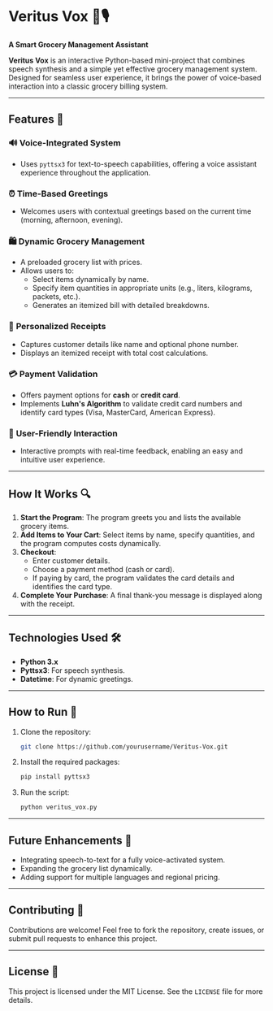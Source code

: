 # Veritus Vox 🛒🎙️  
**A Smart Grocery Management Assistant**  

**Veritus Vox** is an interactive Python-based mini-project that combines speech synthesis and a simple yet effective grocery management system. Designed for seamless user experience, it brings the power of voice-based interaction into a classic grocery billing system.

---

## Features 🌟  
### 🔊 **Voice-Integrated System**  
- Uses `pyttsx3` for text-to-speech capabilities, offering a voice assistant experience throughout the application.  

### ⏰ **Time-Based Greetings**  
- Welcomes users with contextual greetings based on the current time (morning, afternoon, evening).  

### 🛍️ **Dynamic Grocery Management**  
- A preloaded grocery list with prices.  
- Allows users to:  
  - Select items dynamically by name.  
  - Specify item quantities in appropriate units (e.g., liters, kilograms, packets, etc.).  
  - Generates an itemized bill with detailed breakdowns.

### 🧾 **Personalized Receipts**  
- Captures customer details like name and optional phone number.  
- Displays an itemized receipt with total cost calculations.  

### 💳 **Payment Validation**  
- Offers payment options for **cash** or **credit card**.  
- Implements **Luhn's Algorithm** to validate credit card numbers and identify card types (Visa, MasterCard, American Express).  

### 🎯 **User-Friendly Interaction**  
- Interactive prompts with real-time feedback, enabling an easy and intuitive user experience.  

---

## How It Works 🔍  
1. **Start the Program**: The program greets you and lists the available grocery items.  
2. **Add Items to Your Cart**: Select items by name, specify quantities, and the program computes costs dynamically.  
3. **Checkout**:  
   - Enter customer details.  
   - Choose a payment method (cash or card).  
   - If paying by card, the program validates the card details and identifies the card type.  
4. **Complete Your Purchase**: A final thank-you message is displayed along with the receipt.  

---

## Technologies Used 🛠️  
- **Python 3.x**  
- **Pyttsx3**: For speech synthesis.  
- **Datetime**: For dynamic greetings.  

---

## How to Run 🚀  
1. Clone the repository:  
   ```bash  
   git clone https://github.com/yourusername/Veritus-Vox.git  
   ```  
2. Install the required packages:  
   ```bash  
   pip install pyttsx3  
   ```  
3. Run the script:  
   ```bash  
   python veritus_vox.py  
   ```  

---

## Future Enhancements 🌱  
- Integrating speech-to-text for a fully voice-activated system.  
- Expanding the grocery list dynamically.  
- Adding support for multiple languages and regional pricing.  

---

## Contributing 🤝  
Contributions are welcome! Feel free to fork the repository, create issues, or submit pull requests to enhance this project.  

---

## License 📜  
This project is licensed under the MIT License. See the `LICENSE` file for more details.  
